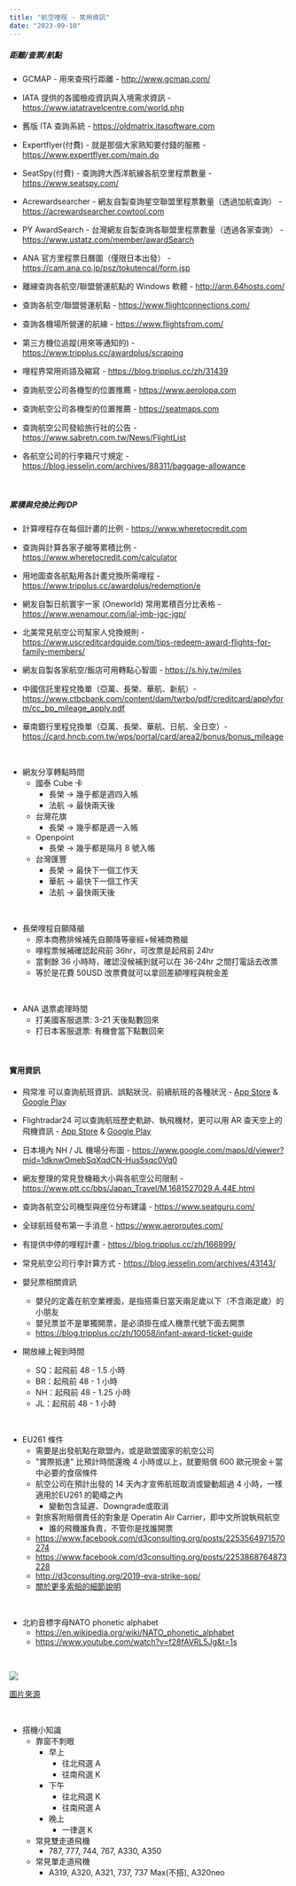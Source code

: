 ```yaml
---
title: "航空哩程 - 常用資訊"
date: "2023-09-10"
---
```


##### 距離/查票/航點

* GCMAP - 用來查飛行距離 - http://www.gcmap.com/

* IATA 提供的各國檢疫資訊與入境需求資訊 - https://www.iatatravelcentre.com/world.php  

* 舊版 ITA 查詢系統 - https://oldmatrix.itasoftware.com  

* Expertflyer(付費) - 就是那個大家熟知要付錢的服務 - https://www.expertflyer.com/main.do

* SeatSpy(付費) - 查詢跨大西洋航線各航空里程票數量 - https://www.seatspy.com/

* Acrewardsearcher - 網友自製查詢星空聯盟里程票數量（透過加航查詢） - https://acrewardsearcher.cowtool.com

* PY AwardSearch - 台灣網友自製查詢各聯盟里程票數量（透過各家查詢） - https://www.ustatz.com/member/awardSearch

* ANA 官方里程票日曆圖（僅限日本出發） - https://cam.ana.co.jp/psz/tokutencal/form.jsp

* 離線查詢各航空/聯盟營運航點的 Windows 軟體 - http://arm.64hosts.com/

* 查詢各航空/聯盟營運航點 - https://www.flightconnections.com/

* 查詢各機場所營運的航線 - https://www.flightsfrom.com/  

* 第三方機位追蹤(用來等通知的) -  https://www.tripplus.cc/awardplus/scraping

* 哩程界常用術語及縮寫 - https://blog.tripplus.cc/zh/31439   

* 查詢航空公司各機型的位置推薦 - https://www.aerolopa.com  

* 查詢航空公司各機型的位置推薦 - https://seatmaps.com  

* 查詢航空公司發給旅行社的公告 - https://www.sabretn.com.tw/News/FlightList  

* 各航空公司的行李箱尺寸規定 - https://blog.jesselin.com/archives/88311/baggage-allowance  

</br>

##### 累積與兌換比例/DP

* 計算哩程存在每個計畫的比例 - https://www.wheretocredit.com  

* 查詢與計算各家子艙等累積比例 - https://www.wheretocredit.com/calculator

* 用地圖查各航點用各計畫兌換所需哩程 - https://www.tripplus.cc/awardplus/redemption/e

* 網友自製日航寰宇一家 (Oneworld) 常用累積百分比表格 - https://www.wenamour.com/jal-jmb-jgc-jgp/

* 北美常見航空公司幫家人兌換規則 - https://www.uscreditcardguide.com/tips-redeem-award-flights-for-family-members/  

* 網友自製各家航空/飯店可用轉點心智圖 - https://s.hiy.tw/miles
    
* 中國信託里程兌換單（亞萬、長榮、華航、新航）- https://www.ctbcbank.com/content/dam/twrbo/pdf/creditcard/applyform/cc_bp_mileage_apply.pdf

* 華南銀行里程兌換單（亞萬、長榮、華航、日航、全日空）- https://card.hncb.com.tw/wps/portal/card/area2/bonus/bonus_mileage
 

</br>

* 網友分享轉點時間
    * 國泰 Cube 卡
        * 長榮 -> 幾乎都是週四入帳
        * 法航 -> 最快兩天後    
    * 台灣花旗
        * 長榮 -> 幾乎都是週一入帳
    * Openpoint
        * 長榮 -> 幾乎都是隔月 8 號入帳
    * 台灣匯豐
        * 長榮 -> 最快下一個工作天
        * 華航 -> 最快下一個工作天
        * 法航 -> 最快兩天後

</br>

* 長榮哩程自願降艙
    * 原本商務排候補先自願降等豪經+候補商務艙
    * 哩程票候補確認起飛前 36hr，可改票是起飛前 24hr
    * 當剩餘 36 小時時，確認沒候補到就可以在 36-24hr 之間打電話去改票
    * 等於是花費 50USD 改票費就可以拿回差額哩程與稅金差

</br>

* ANA 退票處理時間
    * 打美國客服退票: 3-21 天後點數回來
    * 打日本客服退票: 有機會當下點數回來

</br>


#### 實用資訊

* 飛常准 可以查詢航班資訊、誤點狀況、前續航班的各種狀況 - [App Store](https://apps.apple.com/tw/app/id498818574) & [Google Play](https://play.google.com/store/apps/details?id=veryzhun.vzcom)

* Flightradar24 可以查詢航班歷史軌跡、執飛機材，更可以用 AR 查天空上的飛機資訊 - [App Store](https://apps.apple.com/us/app/flightradar24-flight-tracker/id382233851) & [Google Play](https://play.google.com/store/apps/details?id=com.flightradar24free&hl=zh_TW&gl=US)

* 日本境內 NH / JL 機場分布圖 - https://www.google.com/maps/d/viewer?mid=1dknwOmebSqXqdCN-Hus5sqc0Vq0

* 網友整理的常見登機箱大小與各航空公司限制 - https://www.ptt.cc/bbs/Japan_Travel/M.1681527029.A.44E.html

* 查詢各航空公司機型與座位分布建議 - https://www.seatguru.com/

* 全球航班發布第一手消息 - https://www.aeroroutes.com/

* 有提供中停的哩程計畫 - https://blog.tripplus.cc/zh/166899/

* 常見航空公司行李計算方式 - https://blog.jesselin.com/archives/43143/

* 嬰兒票相關資訊
    * 嬰兒的定義在航空業裡面，是指搭乘日當天兩足歲以下（不含兩足歲）的小朋友
    * 嬰兒票並不是單獨開票，是必須掛在成人機票代號下面去開票
    * https://blog.tripplus.cc/zh/10058/infant-award-ticket-guide

* 開放線上報到時間
    * SQ：起飛前 48 - 1.5 小時
    * BR：起飛前 48 - 1 小時
    * NH：起飛前 48 - 1.25 小時
    * JL：起飛前 48 - 1 小時

</br>

* EU261 條件
    * 需要是出發航點在歐盟內，或是歐盟國家的航空公司
    * "實際抵達" 比預計時間還晚 4 小時或以上，就要賠償 600 歐元現金＋當中必要的食宿條件
    * 航空公司在預計出發的 14 天內才宣佈航班取消或變動超過 4 小時，一樣適用於EU261 的範疇之內
        * 變動包含延遲、Downgrade或取消
    * 對旅客附賠償責任的對象是 Operatin Air Carrier，即中文所說執飛航空
        * 誰的飛機誰負責，不管你是找誰開票
    * https://www.facebook.com/d3consulting.org/posts/2253564971570274
    * https://www.facebook.com/d3consulting.org/posts/2253868764873228
    * http://d3consulting.org/2019-eva-strike-sop/
    * [關於更多索賠的細節說明](https://www.flyasia.co/2023/09/15/eu261/)

</br>

 * 北約音標字母NATO phonetic alphabet
    * https://en.wikipedia.org/wiki/NATO_phonetic_alphabet
    * https://www.youtube.com/watch?v=f28fAVRL5Jg&t=1s 
 
 </br>

![](https://i.imgur.com/JIHqwAd.png)

[圖片來源](https://news.housefun.com.tw/news/article/157509209005.html)

</br>

* 搭機小知識
    * 靠窗不刺眼
        * 早上
            * 往北飛選 A 
            * 往南飛選 K
        * 下午
            * 往北飛選 K
            * 往南飛選 A
        * 晚上
            * 一律選 K
    * 常見雙走道飛機
        * 787, 777, 744, 767, A330, A350
    * 常見單走道飛機           
        * A319, A320, A321, 737, 737 Max(不搭), A320neo

</br>
